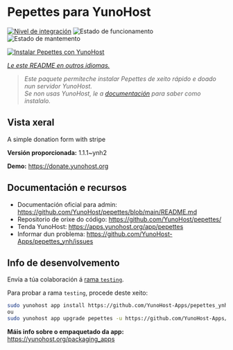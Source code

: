 <!--
NOTA: Este README foi creado automáticamente por <https://github.com/YunoHost/apps/tree/master/tools/readme_generator>
NON debe editarse manualmente.
-->

# Pepettes para YunoHost

[![Nivel de integración](https://dash.yunohost.org/integration/pepettes.svg)](https://ci-apps.yunohost.org/ci/apps/pepettes/) ![Estado de funcionamento](https://ci-apps.yunohost.org/ci/badges/pepettes.status.svg) ![Estado de mantemento](https://ci-apps.yunohost.org/ci/badges/pepettes.maintain.svg)

[![Instalar Pepettes con YunoHost](https://install-app.yunohost.org/install-with-yunohost.svg)](https://install-app.yunohost.org/?app=pepettes)

*[Le este README en outros idiomas.](./ALL_README.md)*

> *Este paquete permíteche instalar Pepettes de xeito rápido e doado nun servidor YunoHost.*  
> *Se non usas YunoHost, le a [documentación](https://yunohost.org/install) para saber como instalalo.*

## Vista xeral

A simple donation form with stripe

**Versión proporcionada:** 1.1.1~ynh2

**Demo:** <https://donate.yunohost.org>
## Documentación e recursos

- Documentación oficial para admin: <https://github.com/YunoHost/pepettes/blob/main/README.md>
- Repositorio de orixe do código: <https://github.com/YunoHost/pepettes/>
- Tenda YunoHost: <https://apps.yunohost.org/app/pepettes>
- Informar dun problema: <https://github.com/YunoHost-Apps/pepettes_ynh/issues>

## Info de desenvolvemento

Envía a túa colaboración á [rama `testing`](https://github.com/YunoHost-Apps/pepettes_ynh/tree/testing).

Para probar a rama `testing`, procede deste xeito:

```bash
sudo yunohost app install https://github.com/YunoHost-Apps/pepettes_ynh/tree/testing --debug
ou
sudo yunohost app upgrade pepettes -u https://github.com/YunoHost-Apps/pepettes_ynh/tree/testing --debug
```

**Máis info sobre o empaquetado da app:** <https://yunohost.org/packaging_apps>

